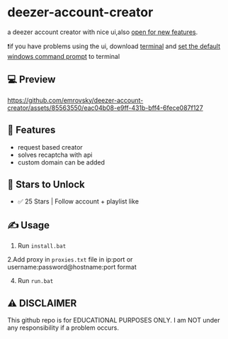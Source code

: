 # deezer-account-creator

a deezer account creator with nice ui,also [open for new features](https://github.com/emrovsky/deezer-account-creator/issues/new).

❗️if you have problems using the ui, download [terminal](https://apps.microsoft.com/detail/9N0DX20HK701?hl=en-US&gl=US) and [set the default windows command prompt](https://streamable.com/mh0z9b) to terminal

## 💻 Preview



https://github.com/emrovsky/deezer-account-creator/assets/85563550/eac04b08-e9ff-431b-bff4-6fece087f127



## 👾 Features
- request based creator
- solves recaptcha with api
- custom domain can be added


## 🌟 Stars to Unlock

- ✅ 25 Stars | Follow account + playlist like



## ✍️ Usage
1. Run `install.bat`

2.Add proxy in `proxies.txt` file in ip:port or username:password@hostname:port format 

4. Run `run.bat`


## ⚠️ DISCLAIMER
This github repo is for EDUCATIONAL PURPOSES ONLY. I am NOT under any responsibility if a problem occurs.

